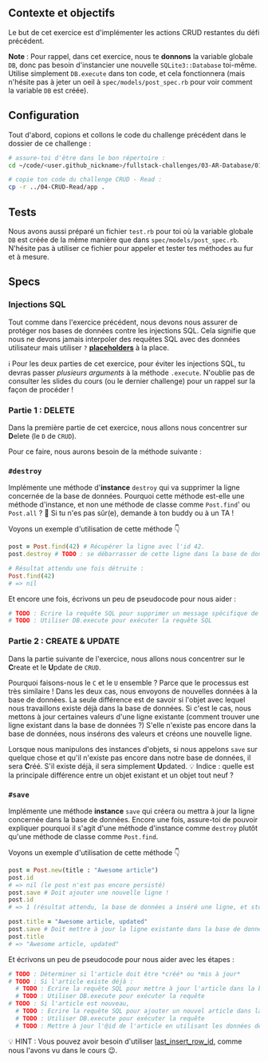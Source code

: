 ## Contexte et objectifs

Le but de cet exercice est d'implémenter les actions CRUD restantes du défi précédent.

**Note** : Pour rappel, dans cet exercice, nous te **donnons** la variable globale `DB`, donc pas besoin d'instancier une nouvelle `SQLite3::Database` toi-même. Utilise simplement `DB.execute` dans ton code, et cela fonctionnera (mais n'hésite pas à jeter un oeil à `spec/models/post_spec.rb` pour voir comment la variable `DB` est créée).

## Configuration

Tout d'abord, copions et collons le code du challenge précédent dans le dossier de ce challenge :

```bash
# assure-toi d'être dans le bon répertoire :
cd ~/code/<user.github_nickname>/fullstack-challenges/03-AR-Database/01-DB-and-SQL/05-CRUD-Advanced

# copie ton code du challenge CRUD - Read :
cp -r ../04-CRUD-Read/app .
```

## Tests

Nous avons aussi préparé un fichier `test.rb` pour toi où la variable globale `DB` est créée de la même manière que dans `spec/models/post_spec.rb`. N'hésite pas à utiliser ce fichier pour appeler et tester tes méthodes au fur et à mesure.

## Specs

### Injections SQL

Tout comme dans l'exercice précédent, nous devons nous assurer de protéger nos bases de données contre les injections SQL. Cela signifie que nous ne devons jamais interpoler des requêtes SQL avec des données utilisateur mais utiliser `?` [**placeholders**](http://ruby.bastardsbook.com/chapters/sql/#placeholders-sqlite-gem) à la place.

ℹ️ Pour les deux parties de cet exercice, pour éviter les injections SQL, tu devras passer _plusieurs arguments_ à la méthode `.execute`. N'oublie pas de consulter les slides du cours (ou le dernier challenge) pour un rappel sur la façon de procéder !


### Partie 1 : DELETE

Dans la première partie de cet exercice, nous allons nous concentrer sur **D**elete (le `D` de `CRUD`).

Pour ce faire, nous aurons besoin de la méthode suivante :

### `#destroy`

Implémente une méthode d'**instance** `destroy` qui va supprimer la ligne concernée de la base de données. Pourquoi cette méthode est-elle une méthode d'instance, et non une méthode de classe comme `Post.find`' ou `Post.all` ? 🤔 Si tu n'es pas sûr(e), demande à ton buddy ou à un TA !

Voyons un exemple d'utilisation de cette méthode 👇

```ruby
post = Post.find(42) # Récupérer la ligne avec l'id 42.
post.destroy # TODO : se débarrasser de cette ligne dans la base de données

# Résultat attendu une fois détruite :
Post.find(42)
# => nil
```

Et encore une fois, écrivons un peu de pseudocode pour nous aider :
```ruby
# TODO : Ecrire la requête SQL pour supprimer un message spécifique de la base de données
# TODO : Utiliser DB.execute pour exécuter la requête SQL
```

### Partie 2 : CREATE & UPDATE

Dans la partie suivante de l'exercice, nous allons nous concentrer sur le **C**reate et le **U**pdate de `CRUD`.

 Pourquoi faisons-nous le `C` et le `U` ensemble ? Parce que le processus est très similaire ! Dans les deux cas, nous envoyons de nouvelles données à la base de données. La seule différence est de savoir si l'objet avec lequel nous travaillons existe déjà dans la base de données. Si c'est le cas, nous mettons à jour certaines valeurs d'une ligne existante (comment trouver une ligne existant dans la base de données ?) S'elle n'existe pas encore dans la base de données, nous insérons des valeurs et créons une nouvelle ligne.

 Lorsque nous manipulons des instances d'objets, si nous appelons `save` sur quelque chose et qu'il n'existe pas encore dans notre base de données, il sera **C**réé. S'il existe déjà, il sera simplement **U**pdated. 💡 Indice : quelle est la principale différence entre un objet existant et un objet tout neuf ?

### `#save`

Implémente une méthode **instance** `save` qui créera ou mettra à jour la ligne concernée dans la base de données. Encore une fois, assure-toi de pouvoir expliquer pourquoi il s'agit d'une méthode d'instance comme `destroy` plutôt qu'une méthode de classe comme `Post.find`.

Voyons un exemple d'utilisation de cette méthode 👇

```ruby
post = Post.new(title : "Awesome article")
post.id
# => nil (le post n'est pas encore persisté)
post.save # Doit ajouter une nouvelle ligne !
post.id
# => 1 (résultat attendu, la base de données a inséré une ligne, et stocké l'id en mémoire)

post.title = "Awesome article, updated"
post.save # Doit mettre à jour la ligne existante dans la base de données !
post.title
# => "Awesome article, updated"
```

Et écrivons un peu de pseudocode pour nous aider avec les étapes :
```ruby
# TODO : Déterminer si l'article doit être *créé* ou *mis à jour*
# TODO : Si l'article existe déjà :
  # TODO : Ecrire la requête SQL pour mettre à jour l'article dans la base de données
  # TODO : Utiliser DB.execute pour exécuter la requête
# TODO : Si l'article est nouveau,
  # TODO : Ecrire la requête SQL pour ajouter un nouvel article dans la base de données
  # TODO : Utiliser DB.execute pour exécuter la requête
  # TODO : Mettre à jour l'@id de l'article en utilisant les données de la base de données
```

💡 HINT : Vous pouvez avoir besoin d'utiliser [last\_insert\_row\_id](http://zetcode.com/db/sqliteruby/connect/), comme nous l'avons vu dans le cours 😉.
